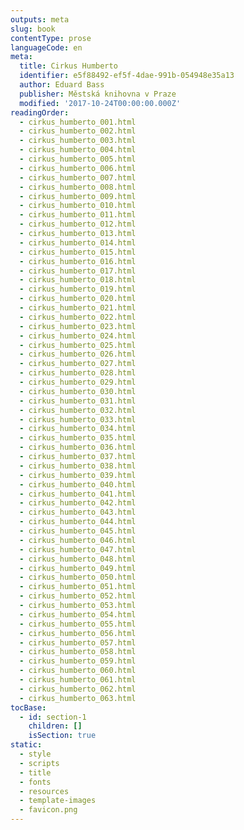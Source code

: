 ```yaml
---
outputs: meta
slug: book
contentType: prose
languageCode: en
meta:
  title: Cirkus Humberto
  identifier: e5f88492-ef5f-4dae-991b-054948e35a13
  author: Eduard Bass
  publisher: Městská knihovna v Praze
  modified: '2017-10-24T00:00:00.000Z'
readingOrder:
  - cirkus_humberto_001.html
  - cirkus_humberto_002.html
  - cirkus_humberto_003.html
  - cirkus_humberto_004.html
  - cirkus_humberto_005.html
  - cirkus_humberto_006.html
  - cirkus_humberto_007.html
  - cirkus_humberto_008.html
  - cirkus_humberto_009.html
  - cirkus_humberto_010.html
  - cirkus_humberto_011.html
  - cirkus_humberto_012.html
  - cirkus_humberto_013.html
  - cirkus_humberto_014.html
  - cirkus_humberto_015.html
  - cirkus_humberto_016.html
  - cirkus_humberto_017.html
  - cirkus_humberto_018.html
  - cirkus_humberto_019.html
  - cirkus_humberto_020.html
  - cirkus_humberto_021.html
  - cirkus_humberto_022.html
  - cirkus_humberto_023.html
  - cirkus_humberto_024.html
  - cirkus_humberto_025.html
  - cirkus_humberto_026.html
  - cirkus_humberto_027.html
  - cirkus_humberto_028.html
  - cirkus_humberto_029.html
  - cirkus_humberto_030.html
  - cirkus_humberto_031.html
  - cirkus_humberto_032.html
  - cirkus_humberto_033.html
  - cirkus_humberto_034.html
  - cirkus_humberto_035.html
  - cirkus_humberto_036.html
  - cirkus_humberto_037.html
  - cirkus_humberto_038.html
  - cirkus_humberto_039.html
  - cirkus_humberto_040.html
  - cirkus_humberto_041.html
  - cirkus_humberto_042.html
  - cirkus_humberto_043.html
  - cirkus_humberto_044.html
  - cirkus_humberto_045.html
  - cirkus_humberto_046.html
  - cirkus_humberto_047.html
  - cirkus_humberto_048.html
  - cirkus_humberto_049.html
  - cirkus_humberto_050.html
  - cirkus_humberto_051.html
  - cirkus_humberto_052.html
  - cirkus_humberto_053.html
  - cirkus_humberto_054.html
  - cirkus_humberto_055.html
  - cirkus_humberto_056.html
  - cirkus_humberto_057.html
  - cirkus_humberto_058.html
  - cirkus_humberto_059.html
  - cirkus_humberto_060.html
  - cirkus_humberto_061.html
  - cirkus_humberto_062.html
  - cirkus_humberto_063.html
tocBase:
  - id: section-1
    children: []
    isSection: true
static:
  - style
  - scripts
  - title
  - fonts
  - resources
  - template-images
  - favicon.png
---
```

